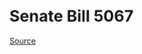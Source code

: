 # Senate Bill 5067

[Source](http://lawfilesext.leg.wa.gov/biennium/2023-24/Pdf/Bills/Senate%20Bills/5067.pdf)